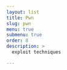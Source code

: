 ```yaml
---
layout: list
title: Pwn
slug: pwn
menu: true
submenu: true
order: 8
description: >
  exploit techniques

---
```

